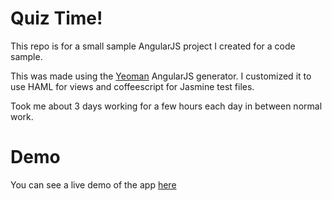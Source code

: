 # Quiz Time!

This repo is for a small sample AngularJS project I created for a code sample.

This was made using the
[Yeoman](http://yeoman.io/)
AngularJS generator. I customized it to use HAML for views and coffeescript for Jasmine test files.

Took me about 3 days working for a few hours each day in between normal work.

# Demo

You can see a live demo of the app
[here](http://nathanlhess.com)
